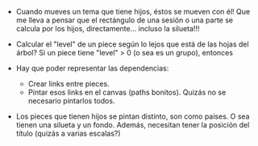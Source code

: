 - Cuando mueves un tema que tiene hijos, éstos se mueven con él!
  Que me lleva a pensar que el rectángulo de una sesión o una parte se calcula por los hijos, directamente... incluso la silueta!!!

- Calcular el "level" de un piece según lo lejos que está de las hojas del árbol? Si un piece tiene "level" > 0 (o sea es un grupo), entonces

- Hay que poder representar las dependencias:

  - Crear links entre pieces.
  - Pintar esos links en el canvas (paths bonitos).
    Quizás no se necesario pintarlos todos.

- Los pieces que tienen hijos se pintan distinto, son como países.
  O sea tienen una silueta y un fondo. Además, necesitan tener la posición del título (quizás a varias escalas?)
